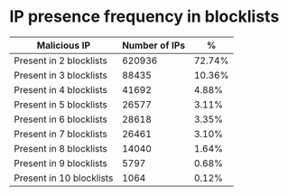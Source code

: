 # IP presence frequency in blocklists
| Malicious IP | Number of IPs | % |
|----|----|----|
| Present in 2 blocklists | 620936 | 72.74% |
| Present in 3 blocklists | 88435 | 10.36% |
| Present in 4 blocklists | 41692 | 4.88% |
| Present in 5 blocklists | 26577 | 3.11% |
| Present in 6 blocklists | 28618 | 3.35% |
| Present in 7 blocklists | 26461 | 3.10% |
| Present in 8 blocklists | 14040 | 1.64% |
| Present in 9 blocklists | 5797 | 0.68% |
| Present in 10 blocklists | 1064 | 0.12% |
